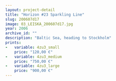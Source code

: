 ```yaml
---
layout: project-detail
title: "Horizon #23 Sparkling Line"
slug: 200607d17
image: 03_LEISKA_200607d17.jpg
year: 2006
archive_id: ""
description: "Baltic Sea, heading to Stockholm"
prints: 
-   variable: 4zu3_small
    price: "120,00 €"
-   variable: 4zu3_medium
    price: "750,00 €"
-   variable: 4zu3_large
    price: "900,00 €"
---
```

